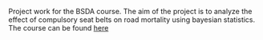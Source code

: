 Project work for the BSDA course. The aim of the project is to analyze the effect of compulsory seat belts on road mortality using bayesian statistics. The course can be found  [here](https://github.com/MansMeg/BSDA)
